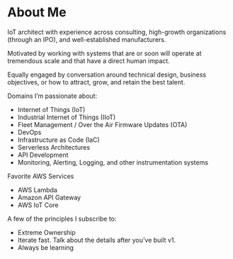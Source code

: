 # About Me

IoT architect with experience across consulting, high-growth organizations (through an IPO), and well-established manufacturers.

Motivated by working with systems that are or soon will operate at tremendous scale and that have a direct human impact.

Equally engaged by conversation around technical design, business objectives, or how to attract, grow, and retain the best talent.

Domains I’m passionate about:

- Internet of Things (IoT)
- Industrial Internet of Things (IIoT)
- Fleet Management / Over the Air Firmware Updates (OTA)
- DevOps
- Infrastructure as Code (IaC)
- Serverless Architectures
- API Development
- Monitoring, Alerting, Logging, and other instrumentation systems

Favorite AWS Services

- AWS Lambda
- Amazon API Gateway
- AWS IoT Core

A few of the principles I subscribe to:

- Extreme Ownership
- Iterate fast. Talk about the details after you’ve built v1.
- Always be learning
